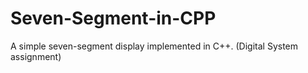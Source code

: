 # Seven-Segment-in-CPP
A simple seven-segment display implemented in C++. 
(Digital System assignment)
